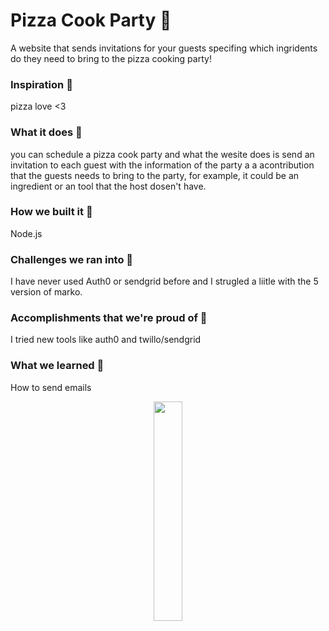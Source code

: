 # Pizza Cook Party 🍕
A website that sends invitations for your guests specifing which ingridents do they need to bring to the pizza cooking party!

###  Inspiration 🍕
pizza love <3

###  What it does 🍕
you can schedule a pizza cook party and what the wesite does is send an invitation to each guest with the information of the party a a acontribution that the guests needs to bring to the party, for example, it could be an ingredient or an tool that the host dosen't have.

###  How we built it 🍕
Node.js

###  Challenges we ran into 🍕
I have never used Auth0 or sendgrid before and I strugled a liitle with the 5 version of marko.

###  Accomplishments that we're proud of 🍕
I tried new tools like auth0 and twillo/sendgrid

###  What we learned 🍕
How to send emails
<p align="center">
  <img src="https://images.squarespace-cdn.com/content/v1/55178534e4b0c99d03d5dc1a/1551322304203-LYZV0F54V2S733X7CVV7/Pizza-Throb.gif" width="30%">
</p>

